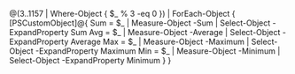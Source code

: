 @(3..1157 | Where-Object { $_ % 3 -eq 0 }) | ForEach-Object {
    [PSCustomObject]@{
        Sum  = $_ | Measure-Object -Sum | Select-Object -ExpandProperty Sum
        Avg  = $_ | Measure-Object -Average | Select-Object -ExpandProperty Average
        Max  = $_ | Measure-Object -Maximum | Select-Object -ExpandProperty Maximum
        Min  = $_ | Measure-Object -Minimum | Select-Object -ExpandProperty Minimum
    }
}
